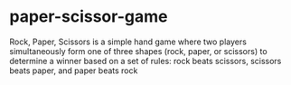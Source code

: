 # paper-scissor-game
Rock, Paper, Scissors is a simple hand game where two players simultaneously form one of three shapes (rock, paper, or scissors) to determine a winner based on a set of rules: rock beats scissors, scissors beats paper, and paper beats rock
